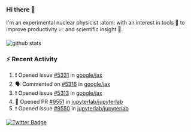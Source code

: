 ### Hi there 👋 

I'm an experimental nuclear physicist :atom: with an interest in tools :wrench: to improve productivity :chart_with_upwards_trend: and scientific insight :telescope:.

![github stats](https://github-readme-stats.vercel.app/api?username=agoose77&show_icons=true&hide_rank=true&hide_title=true&bg_color=30,e76445,904e95&text_color=efe3ec&icon_color=efe3ec)
<!--
**agoose77/agoose77** is a ✨ _special_ ✨ repository because its `README.md` (this file) appears on your GitHub profile.

Here are some ideas to get you started:

- 🔭 I’m currently working on ...
- 🌱 I’m currently learning ...
- 👯 I’m looking to collaborate on ...
- 🤔 I’m looking for help with ...
- 💬 Ask me about ...
- 📫 How to reach me: ...
- 😄 Pronouns: ...
- ⚡ Fun fact: ...
-->

### :zap: Recent Activity
<!--START_SECTION:activity-->
1. ❗️ Opened issue [#5331](https://github.com/google/jax/issues/5331) in [google/jax](https://github.com/google/jax)
2. 🗣 Commented on [#5316](https://github.com/google/jax/issues/5316) in [google/jax](https://github.com/google/jax)
3. ❗️ Opened issue [#5313](https://github.com/google/jax/issues/5313) in [google/jax](https://github.com/google/jax)
4. 💪 Opened PR [#9551](https://github.com/jupyterlab/jupyterlab/pull/9551) in [jupyterlab/jupyterlab](https://github.com/jupyterlab/jupyterlab)
5. ❗️ Opened issue [#9550](https://github.com/jupyterlab/jupyterlab/issues/9550) in [jupyterlab/jupyterlab](https://github.com/jupyterlab/jupyterlab)
<!--END_SECTION:activity-->


[![Twitter Badge](https://img.shields.io/twitter/follow/agoose77?style=flat-square&logo=Twitter&logoColor=white&color=cornflowerblue)](https://twitter.com/agoose77)
